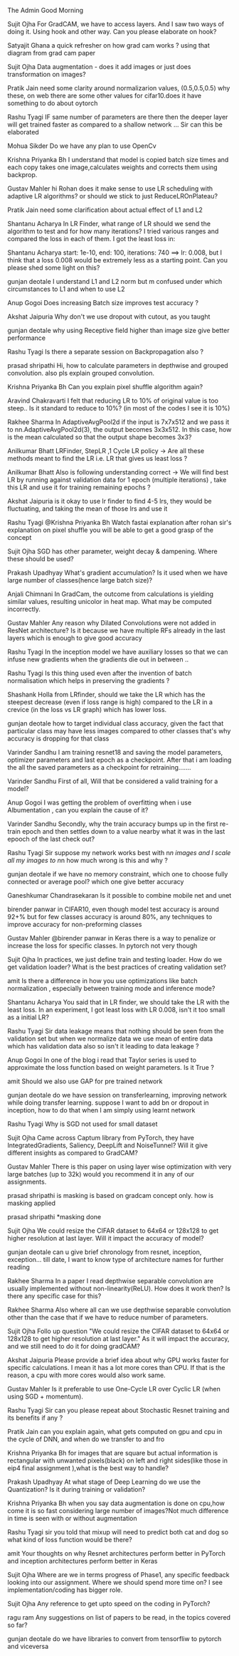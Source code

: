 The Admin
​​Good Morning

Sujit Ojha
​For GradCAM, we have to access layers. And I saw two ways of doing it. Using hook and other way. Can you please elaborate on hook?

Satyajit Ghana
​a quick refresher on how grad cam works ? using that diagram from grad cam paper

Sujit Ojha
​Data augmentation - does it add images or just does transformation on images?

Pratik Jain
​need some clarity around normalizarion values, (0.5,0.5,0.5) why these, on web there are some other values for cifar10.does it have something to do about oytorch

Rashu Tyagi
​IF same number of parameters are there then the deeper layer will get trained faster as compared to a shallow network ... Sir can this be elaborated

Mohua Sikder
​Do we have any plan to use OpenCv

Krishna Priyanka Bh
​I understand that model is copied batch size times and each copy takes one image,calculates weights and corrects them using backprop.

Gustav Mahler
​hi Rohan does it make sense to use LR scheduling with adaptive LR algorithms? or should we stick to just ReduceLROnPlateau?

Pratik Jain
​need some clarification about actual effect of L1 and L2

Shantanu Acharya
​In LR Finder, what range of LR should we send the algorithm to test and for how many iterations? I tried various ranges and compared the loss in each of them. I got the least loss in:

Shantanu Acharya
​start: 1e-10, end: 100, iterations: 740 ==> lr: 0.008, but I think that a loss 0.008 would be extremely less as a starting point. Can you please shed some light on this?

gunjan deotale
​I understand L1 and L2 norm but m confused under which circumstances to L1 and when to use L2

Anup Gogoi
​Does increasing Batch size improves test accuracy ?

Akshat Jaipuria
​Why don't we use dropout with cutout, as you taught

gunjan deotale
​why using Receptive field higher than image size give better performance

Rashu Tyagi
​Is there a separate session on Backpropagation also ?

prasad shripathi
​Hi, how to calculate parameters in depthwise and grouped convolution. also pls explain grouped convolution.

Krishna Priyanka Bh
​Can you explain pixel shuffle algorithm again?

Aravind Chakravarti
​I felt that reducing LR to 10% of original value is too steep.. Is it standard to reduce to 10%? (in most of the codes I see it is 10%)

Rakhee Sharma
​In AdaptiveAvgPool2d if the input is 7x7x512 and we pass it to nn.AdaptiveAvgPool2d(3), the output becomes 3x3x512. In this case, how is the mean calculated so that the output shape becomes 3x3?

Anilkumar Bhatt
​LRFinder, StepLR ,1 Cycle LR policy -> Are all these methods meant to find the LR i.e. LR that gives us least loss ?

Anilkumar Bhatt
​Also is following understanding correct -> We will find best LR by running against validation data for 1 epoch (multiple iterations) , take this LR and use it for training remaining epochs ?

Akshat Jaipuria
​is it okay to use lr finder to find 4-5 lrs, they would be fluctuating, and taking the mean of those lrs and use it

Rashu Tyagi
​@Krishna Priyanka Bh Watch fastai explanation after rohan sir's explanation on pixel shuffle you will be able to get a good grasp of the concept

Sujit Ojha
​SGD has other parameter, weight decay & dampening. Where these should be used?

Prakash Upadhyay
​What's gradient accumulation? Is it used when we have large number of classes(hence large batch size)?

Anjali Chimnani
​In GradCam, the outcome from calculations is yielding similar values, resulting unicolor in heat map. What may be computed incorrectly.

Gustav Mahler
​Any reason why Dilated Convolutions were not added in ResNet architecture? Is it because we have multiple RFs already in the last layers which is enough to give good accuracy

Rashu Tyagi
​In the inception model we have auxiliary losses so that we can infuse new gradients when the gradients die out in between ..

Rashu Tyagi
​Is this thing used even after the invention of batch normalisation which helps in preserving the gradients ?

Shashank Holla
​from LRfinder, should we take the LR which has the steepest decrease (even if loss range is high) compared to the LR in a crevice (in the loss vs LR graph) which has lower loss.

gunjan deotale
​how to target individual class accuracy, given the fact that particular class may have less images compared to other classes that's why accuracy is dropping for that class

Varinder Sandhu
​I am training resnet18 and saving the model parameters, optimizer parameters and last epoch as a checkpoint. After that i am loading the all the saved parameters as a checkpoint for retraining.......

Varinder Sandhu
​First of all, Will that be considered a valid training for a model?

Anup Gogoi
​I was getting the problem of overfitting when i use Albumentation , can you explain the cause of it?

Varinder Sandhu
​Secondly, why the train accuracy bumps up in the first re-train epoch and then settles down to a value nearby what it was in the last epooch of the last check out?

Rashu Tyagi
​Sir suppose my network works best with n*n images and I scale all my images to n*n how much wrong is this and why ?

gunjan deotale
​if we have no memory constraint, which one to choose fully connected or average pool? which one give better accuracy

Ganeshkumar Chandrasekaran
​Is it possible to combine mobile net and unet

birender panwar
​in CIFAR10, even though model test accuracy is around 92+% but for few classes accuracy is around 80%, any techniques to improve accuracy for non-preforming classes

Gustav Mahler
​@birender panwar in Keras there is a way to penalize or increase the loss for specific classes. In pytorch not very though

Sujit Ojha
​In practices, we just define train and testing loader. How do we get validation loader? What is the best practices of creating validation set?

amit
​Is there a difference in how you use optimizations like batch normalization , especially between training mode and inference mode?

Shantanu Acharya
​You said that in LR finder, we should take the LR with the least loss. In an experiment, I got least loss with LR 0.008, isn't it too small as a initial LR?

Rashu Tyagi
​Sir data leakage means that nothing should be seen from the validation set but when we normalize data we use mean of entire data which has validation data also so isn't it leading to data leakage ?

Anup Gogoi
​In one of the blog i read that Taylor series is used to approximate the loss function based on weight parameters. Is it True ?

amit
​Should we also use GAP for pre trained network

gunjan deotale
​do we have session on transferlearning, improving network while doing transfer learning. suppose I want to add bn or dropout in inception, how to do that when I am simply using learnt network

Rashu Tyagi
​Why is SGD not used for small dataset

Sujit Ojha
​Came across Captum library from PyTorch, they have IntegratedGradients, Saliency, DeepLift and NoiseTunnel? Will it give different insights as compared to GradCAM?

Gustav Mahler
​​There is this paper on using layer wise optimization with very large batches (up to 32k) would you recommend it in any of our assignments.

prasad shripathi
​is masking is based on gradcam concept only. how is masking applied

prasad shripathi
​*masking done

Sujit Ojha
​We could resize the CIFAR dataset to 64x64 or 128x128 to get higher resolution at last layer. Will it impact the accuracy of model?

gunjan deotale
​can u give brief chronology from resnet, inception, exception... till date, I want to know type of architecture names for further reading

Rakhee Sharma
​In a paper I read depthwise separable convolution are usually implemented without non-linearity(ReLU). How does it work then? Is there any specific case for this?

Rakhee Sharma
​Also where all can we use depthwise separable convolution other than the case that if we have to reduce number of parameters.

Sujit Ojha
​Follo up question "We could resize the CIFAR dataset to 64x64 or 128x128 to get higher resolution at last layer." As it will impact the accuracy, and we still need to do it for doing gradCAM?

Akshat Jaipuria
​Please provide a brief idea about why GPU works faster for specific calculations. I mean it has a lot more cores than CPU. If that is the reason, a cpu with more cores would also work same.

Gustav Mahler
​Is it preferable to use One-Cycle LR over Cyclic LR (when using SGD + momentum).

Rashu Tyagi
​Sir can you please repeat about Stochastic Resnet training and its benefits if any ?

Pratik Jain
​can you explain again, what gets computed on gpu and cpu in the cycle of DNN, and when do we transfer to and fro

Krishna Priyanka Bh
​for images that are square but actual information is rectangular with unwanted pixels(black) on left and right sides(like those in eip4 final assignment ),what is the best way to handle?

Prakash Upadhyay
​At what stage of Deep Learning do we use the Quantization? Is it during training or validation?

Krishna Priyanka Bh
​when you say data augmentation is done on cpu,how come it is so fast considering large number of images?Not much difference in time is seen with or without augmentation

Rashu Tyagi
​sir you told that mixup will need to predict both cat and dog so what kind of loss function would be there?

amit
​Your thoughts on why Resnet architectures perform better in PyTorch and inception architectures perform better in Keras

Sujit Ojha
​Where are we in terms progress of Phase1, any specific feedback looking into our assignment. Where we should spend more time on? I see implementation/coding has bigger role.

Sujit Ojha
​Any reference to get upto speed on the coding in PyTorch?

ragu ram
​Any suggestions on list of papers to be read, in the topics covered so far?

gunjan deotale
​do we have libraries to convert from tensorfliw to pytorch and viceversa
